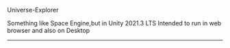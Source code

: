 Universe-Explorer


Something like Space Engine,but in Unity 2021.3 LTS
Intended to run in web browser and also on Desktop

------
